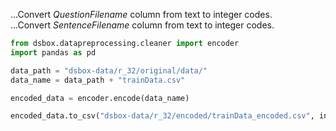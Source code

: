 ...Convert *QuestionFilename* column from text to integer codes.  
...Convert *SentenceFilename* column from text to integer codes.  

```python
from dsbox.datapreprocessing.cleaner import encoder
import pandas as pd

data_path = "dsbox-data/r_32/original/data/"
data_name = data_path + "trainData.csv"

encoded_data = encoder.encode(data_name)

encoded_data.to_csv("dsbox-data/r_32/encoded/trainData_encoded.csv", index=False)
```
